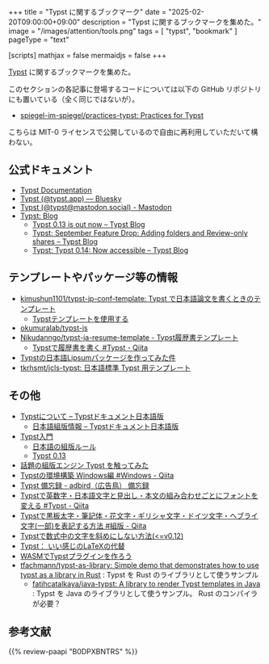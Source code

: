 +++
title = "Typst に関するブックマーク"
date =  "2025-02-20T09:00:00+09:00"
description = "Typst に関するブックマークを集めた。"
image = "/images/attention/tools.png"
tags  = [ "typst", "bookmark" ]
pageType = "text"

[scripts]
  mathjax = false
  mermaidjs = false
+++

[Typst] に関するブックマークを集めた。

このセクションの各記事に登場するコードについては以下の GitHub リポジトリにも置いている（全く同じではないが）。

- [spiegel-im-spiegel/practices-typst: Practices for Typst](https://github.com/spiegel-im-spiegel/practices-typst)

こちらは MIT-0 ライセンスで公開しているので自由に再利用していただいて構わない。

## 公式ドキュメント

- [Typst Documentation](https://typst.app/docs/)
- [Typst (@typst.app) — Bluesky](https://bsky.app/profile/typst.app)
- [Typst (@typst@mastodon.social) - Mastodon](https://mastodon.social/@typst)
- [Typst: Blog](https://typst.app/blog/)
  - [Typst 0.13 is out now – Typst Blog](https://typst.app/blog/2025/typst-0.13/)
  - [Typst: September Feature Drop: Adding folders and Review-only shares – Typst Blog](https://typst.app/blog/2025/folders-reviews/)
  - [Typst: Typst 0.14: Now accessible – Typst Blog](https://typst.app/blog/2025/typst-0.14/)

## テンプレートやパッケージ等の情報

- [kimushun1101/typst-jp-conf-template: Typst で日本語論文を書くときのテンプレート](https://github.com/kimushun1101/typst-jp-conf-template)
  - [Typstテンプレートを使用する](https://zenn.dev/kimushun1101/articles/typst-template)
- [okumuralab/typst-js](https://github.com/okumuralab/typst-js)
- [Nikudanngo/typst-ja-resume-template - Typst履歴書テンプレート](https://github.com/Nikudanngo/typst-ja-resume-template)
  - [Typstで履歴書を書く #Typst - Qiita](https://qiita.com/Nikudanngo/items/ed9a452b5f63101fb26b)
- [Typstの日本語Lipsumパッケージを作ってみた件](https://zenn.dev/mkpoli/articles/7e54c1c780ff43)
- [tkrhsmt/jcls-typst: 日本語標準 Typst 用テンプレート](https://github.com/tkrhsmt/jcls-typst)

## その他

- [Typstについて – Typstドキュメント日本語版](https://typst-jp.github.io/docs/)
  - [日本語組版情報 – Typstドキュメント日本語版](https://typst-jp.github.io/docs/japanese/)
- [Typst入門](https://okumuralab.org/~okumura/misc/241111.html)
  - [日本語の組版ルール](https://okumuralab.org/~okumura/misc/241121.html)
  - [Typst 0.13](https://okumuralab.org/~okumura/misc/250210.html)
- [話題の組版エンジン Typst を触ってみた](https://zenn.dev/monaqa/articles/2023-04-19-typst-introduction)
- [Typstの環境構築 Windows編 #Windows - Qiita](https://qiita.com/denkiuo604/items/21e8758ab160bf895e34)
- [Typst 備忘録 - adbird（広告鳥） 備忘録](https://adbird.hatenablog.com/entry/2024/03/21/015335)
- [Typstで英数字・日本語文字と見出し・本文の組み合わせごとにフォントを変える #Typst - Qiita](https://qiita.com/rockwell/items/280b4fd2109ef1e3c802)
- [Typstで黒板太字・筆記体・花文字・ギリシャ文字・ドイツ文字・ヘブライ文字(一部)を表記する方法 #組版 - Qiita](https://qiita.com/gomazarashi/items/a7e3d17b13598c1ba143)
- [Typstで数式中の文字を斜めにしない方法(<=v0.12)](https://zenn.dev/ultimatile/articles/typst-upright-in-math)
- [Typst： いい感じのLaTeXの代替](https://www-het.phys.sci.osaka-u.ac.jp/~yamaguch/j/typst.html)
- [WASMでTypstプラグインを作ろう](https://zenn.dev/nazo6/articles/wasm-typst-plugin)
- [tfachmann/typst-as-library: Simple demo that demonstrates how to use typst as a library in Rust](https://github.com/tfachmann/typst-as-library) : Typst を Rust のライブラリとして使うサンプル
  - [fatihcatalkaya/java-typst: A library to render Typst templates in Java](https://github.com/fatihcatalkaya/java-typst) : Typst を Java のライブラリとして使うサンプル。 Rust のコンパイラが必要？

[Typst]: https://typst.app/ "Typst: Compose papers faster"
[Typst Documentation]: https://typst.app/docs/ "Typst Documentation"
[Tutorial]: https://typst.app/docs/tutorial "Tutorial – Typst Documentation"

## 参考文献

{{% review-paapi "B0DPXBNTRS" %}} <!-- Typst完全入門-->
